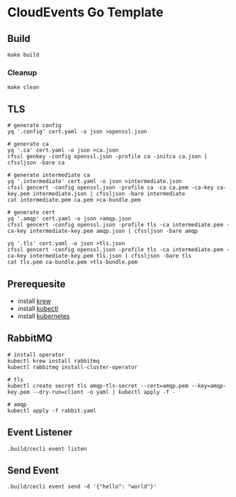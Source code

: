 # CloudEvents Go Template

## Build

```shell
make build
```

### Cleanup

```shell
make clean
```

## TLS

```shell
# generate config
yq '.config' cert.yaml -o json >openssl.json

# generate ca
yq '.ca' cert.yaml -o json >ca.json
cfssl genkey -config openssl.json -profile ca -initca ca.json | cfssljson -bare ca

# generate intermediate ca
yq '.intermediate' cert.yaml -o json >intermediate.json
cfssl gencert -config openssl.json -profile ca -ca ca.pem -ca-key ca-key.pem intermediate.json | cfssljson -bare intermediate
cat intermediate.pem ca.pem >ca-bundle.pem

# generate cert
yq '.amqp' cert.yaml -o json >amqp.json
cfssl gencert -config openssl.json -profile tls -ca intermediate.pem -ca-key intermediate-key.pem amqp.json | cfssljson -bare amqp

yq '.tls' cert.yaml -o json >tls.json
cfssl gencert -config openssl.json -profile tls -ca intermediate.pem -ca-key intermediate-key.pem tls.json | cfssljson -bare tls
cat tls.pem ca-bundle.pem >tls-bundle.pem
```

## Prerequesite

- install [krew](https://krew.sigs.k8s.io)
- install [kubectl](https://kubernetes.io/docs/tasks/tools)
- install [kubernetes](https://kubernetes.io)

## RabbitMQ

```shell
# install operator
kubectl krew install rabbitmq
kubectl rabbitmq install-cluster-operator

# tls
kubectl create secret tls amqp-tls-secret --cert=amqp.pem --key=amqp-key.pem --dry-run=client -o yaml | kubectl apply -f -

# amqp
kubectl apply -f rabbit.yaml
```

## Event Listener

```shell
.build/cecli event listen
```

## Send Event

```shell
.build/cecli event send -d '{"hello": "world"}'
```
